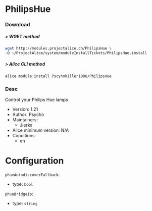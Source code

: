 # PhilipsHue

### Download

##### > WGET method
```bash
wget http://modules.projectalice.ch/PhilipsHue \
-O ~/ProjectAlice/system/moduleInstallTickets/PhilipsHue.install
```

##### > Alice CLI method
```bash
alice module:install Pscyhokiller1888/PhilipsHue
```

### Desc
Control your Philips Hue lamps

- Version: 1.21
- Author: Psycho
- Maintainers:
  - Jierka
- Alice minimum version: N/A
- Conditions:
  - en


Configuration
=============

`phueAutodiscoverFallback`:
 - type: `bool`
 
`phueBridgeIp`:
 - type: `string`
 
